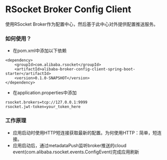 RSocket Broker Config Client
============================
使用RSocket Broker作为配置中心，然后基于此中心对外提供配置推送服务。


### 如何使用？

* 在pom.xml中添加以下依赖
```
<dependency>
    <groupId>com.alibaba.rsocket</groupId>
    <artifactId>alibaba-broker-config-client-spring-boot-starter</artifactId>
    <version>0.1.0-SNAPSHOT</version>
</dependency>
```

* 在application.properties中添加

```
rsocket.brokers=tcp://127.0.0.1:9999
rsocket.jwt-token=your_token_here
```

### 工作原理

* 应用启动时使用HTTP短连接获取最新的配置。为何使用HTTP：简单，短连接。
* 应用启动后，通过metadataPush监听broker推送的cloud event(com.alibaba.rsocket.events.ConfigEvent)完成应用刷新
